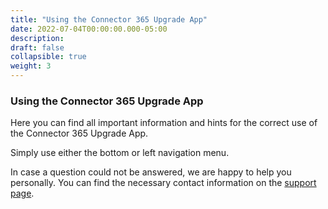 ```yaml
---
title: "Using the Connector 365 Upgrade App"
date: 2022-07-04T00:00:00.000-05:00
description: 
draft: false
collapsible: true
weight: 3
---
```

### Using the Connector 365 Upgrade App

Here you can find all important information and hints for the correct use of the Connector 365 Upgrade App.

Simply use either the bottom or left navigation menu.

In case a question could not be answered, we are happy to help you personally. You can find the necessary contact information on the [support page](en-us/apps/help-and-support/).